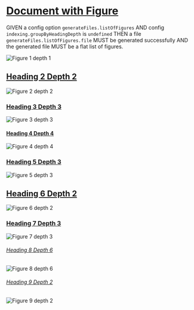 # [Document with Figure](#document-with-figure)

GIVEN a config option `generateFiles.listOfFigures`
AND config `indexing.groupByHeadingDepth` is `undefined`
THEN a file `generateFiles.listOfFigures.file` MUST be generated successfully
AND the generated file MUST be a flat list of figures.

![Figure 1 depth 1][1]

## [Heading 2 Depth 2](#heading-2-depth-2)

![Figure 2 depth 2][2]

### [Heading 3 Depth 3](#heading-3-depth-3)

![Figure 3 depth 3][3]

#### [Heading 4 Depth 4](#heading-4-depth-4)

![Figure 4 depth 4][4]

### [Heading 5 Depth 3](#heading-5-depth-3)

![Figure 5 depth 3][5]

## [Heading 6 Depth 2](#heading-6-depth-2)

![Figure 6 depth 2][6]

### [Heading 7 Depth 3](#heading-7-depth-3)

![Figure 7 depth 3][7]

###### [Heading 8 Depth 6](#heading-8-depth-6)

![Figure 8 depth 6][8]

###### [Heading 9 Depth 2](#heading-9-depth-2)

![Figure 9 depth 2][9]

[1]: ./figure1.png

[2]: ./figure2.png

[3]: ./figure3.png

[4]: ./figure4.png

[5]: ./figure5.png

[6]: ./figure6.png

[7]: ./figure7.png

[8]: ./figure8.png

[9]: ./figure9.png
